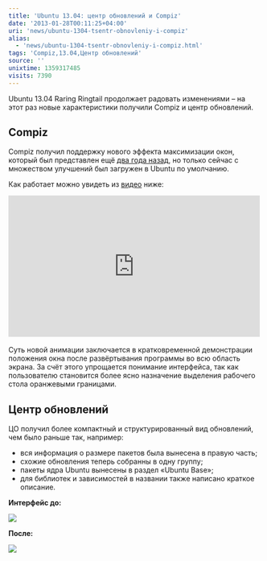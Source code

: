 ```yaml
---
title: 'Ubuntu 13.04: центр обновлений и Compiz'
date: '2013-01-28T00:11:25+04:00'
uri: 'news/ubuntu-1304-tsentr-obnovleniy-i-compiz'
alias: 
  - 'news/ubuntu-1304-tsentr-obnovleniy-i-compiz.html'
tags: 'Compiz,13.04,Центр обновлений'
source: ''
unixtime: 1359317485
visits: 7390
---
```

Ubuntu 13.04 Raring Ringtail продолжает радовать изменениями – на этот раз новые характеристики получили Compiz и центр обновлений.

## Compiz

Compiz получил поддержку нового эффекта максимизации окон, который был представлен ещё [два года назад](https://bugs.launchpad.net/ayatana-design/+bug/689792), но только сейчас с множеством улучшений был загружен в Ubuntu по умолчанию.

Как работает можно увидеть из [видео](//www.youtube.com/watch?v=L62ZBU1o_7A&feature=player_embedded) ниже:

<iframe width="500" height="281" src="https://www.youtube.com/embed/L62ZBU1o_7A" frameborder="0" allowfullscreen=""></iframe> 

Суть новой анимации заключается в кратковременной демонстрации положения окна после развёртывания программы во всю область экрана. За счёт этого упрощается понимание интерфейса, так как пользователю становится более ясно назначение выделения рабочего стола оранжевыми границами.

## Центр обновлений

ЦО получил более компактный и структурированный вид обновлений, чем было раньше так, например:

*   вся информация о размере пакетов была вынесена в правую часть;
*   схожие обновления теперь собранны в одну группу;
*   пакеты ядра Ubuntu вынесены в раздел «Ubuntu Base»;
*   для библиотек и зависимостей в названии также написано краткое описание.

**Интерфейс до:**

[![](img/2013/01/28/00-00/ubuntu-13-04-8421241606-o.jpg)](img/2013/01/28/00-00/ubuntu-13-04-8421241606-o.jpg)

**После:**

[![](img/2013/01/28/00-00/ubuntu-13-04-2-8421241486-o.jpg)](img/2013/01/28/00-00/ubuntu-13-04-2-8421241486-o.jpg)
